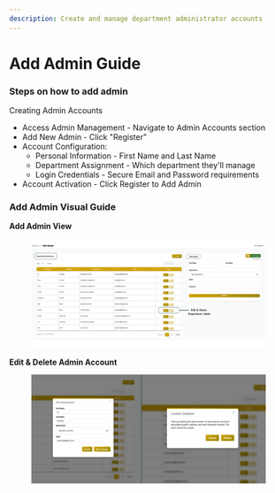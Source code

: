 ```yaml
---
description: Create and manage department administrator accounts
---
```


# Add Admin Guide

### Steps on how to add admin

Creating Admin Accounts

* Access Admin Management - Navigate to Admin Accounts section
* Add New Admin - Click "Register"
* Account Configuration:
  * Personal Information - First Name and Last Name
  * Department Assignment - Which department they'll manage
  * Login Credentials - Secure Email and  Password requirements
* Account Activation - Click Register to Add Admin



### Add Admin Visual Guide

**Add Admin View**

<figure><img src="../../.gitbook/assets/add admin.jpg" alt=""><figcaption></figcaption></figure>

**Edit & Delete Admin Account**

<figure><img src="../../.gitbook/assets/editdel registrar.jpg" alt=""><figcaption></figcaption></figure>
